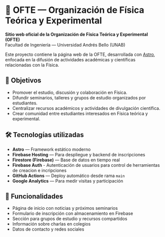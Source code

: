 # 🌌 OFTE — Organización de Física Teórica y Experimental

**Sitio web oficial de la Organización de Física Teórica y Experimental (OFTE)**  
Facultad de Ingeniería — Universidad Andrés Bello (UNAB)

Este proyecto contiene la página web de la OFTE, desarrollada con [Astro](https://astro.build), enfocada en la difusión de actividades académicas y científicas relacionadas con la Física.

## 🚀 Objetivos

- Promover el estudio, discusión y colaboración en Física.
- Difundir seminarios, talleres y grupos de estudio organizados por estudiantes.
- Centralizar recursos académicos y actividades de divulgación científica.
- Crear comunidad entre estudiantes interesados en Física teórica y experimental.

## 🛠️ Tecnologías utilizadas

- **Astro** — Framework estático moderno
- **Firebase Hosting** — Para despliegue y backend de inscripciones
- **Firestore (Firebase)** — Base de datos en tiempo real
- **Firebase Auth** - Autenticación de usuarios para control de herramientas de creacion e incripciones
- **GitHub Actions** — Deploy automático desde rama `main`
- **Google Analytics** — Para medir visitas y participación

## 📅 Funcionalidades

- Página de inicio con noticias y próximos seminarios
- Formulario de inscripción con almacenamiento en Firebase
- Sección para grupos de estudio y recursos compartidos
- Información sobre charlas en colegios
- Datos de contacto y redes sociales
